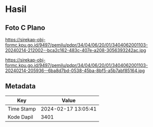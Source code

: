 # Hasil

## Foto C Plano

https://sirekap-obj-formc.kpu.go.id/9497/pemilu/pdpr/34/04/06/20/01/3404062001103-20240214-212002--bca2c162-483c-407e-a208-3056393242ac.jpg

https://sirekap-obj-formc.kpu.go.id/9497/pemilu/pdpr/34/04/06/20/01/3404062001103-20240214-205936--6ba8d7bd-0538-45ba-8bf5-a5b7abf85164.jpg


## Metadata

| Key        | Value               |
| ---------- | ------------------- |
| Time Stamp | 2024-02-17 13:05:41 |
| Kode Dapil | 3401                |



